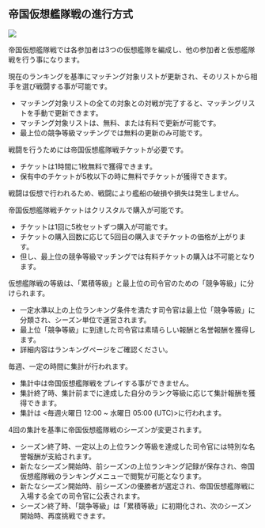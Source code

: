 ## 帝国仮想艦隊戦の進行方式

![](https://astrokings.s3.ap-northeast-2.amazonaws.com/html/img/help/1500_01.jpg)

帝国仮想艦隊戦では各参加者は3つの仮想艦隊を編成し、他の参加者と仮想艦隊戦を行う事になります。<br>

現在のランキングを基準にマッチング対象リストが更新され、そのリストから相手を選び戦闘する事が可能です。
 - マッチング対象リストの全ての対象との対戦が完了すると、マッチングリストを手動で更新できます。
 - マッチング対象リストは、無料、または有料で更新が可能です。
 - 最上位の競争等級マッチングでは無料の更新のみ可能です。<br>

戦闘を行うためには帝国仮想艦隊戦チケットが必要です。
 - チケットは1時間に1枚無料で獲得できます。
 - 保有中のチケットが5枚以下の時に無料でチケットが獲得できます。<br>

戦闘は仮想で行われるため、戦闘により艦船の破損や損失は発生しません。<br>

帝国仮想艦隊戦チケットはクリスタルで購入が可能です。
 - チケットは1回に5枚セットずつ購入が可能です。
 - チケットの購入回数に応じて5回目の購入までチケットの価格が上がります。
 - 但し、最上位の競争等級マッチングでは有料チケットの購入は不可能となります。<br>
 
仮想艦隊戦の等級は、「累積等級」と最上位の司令官のための「競争等級」に分けられます。
 - 一定水準以上の上位ランキング条件を満たす司令官は最上位「競争等級」に分類され、シーズン単位で運営されます。
 - 最上位「競争等級」に到達した司令官は素晴らしい報酬と名誉報酬を獲得します。
 - 詳細内容はランキングページをご確認ください。<br>

毎週、一定の時間に集計が行われます。
 - 集計中は帝国仮想艦隊戦をプレイする事ができません。
 - 集計終了時、集計前までに達成した自分のランク等級に応じて集計報酬を獲得できます。
 - 集計は <毎週火曜日 12:00 ~ 水曜日 05:00 (UTC)>に行われます。<br>

4回の集計を基準に帝国仮想艦隊戦のシーズンが変更されます。
 - シーズン終了時、一定以上の上位ランク等級を達成した司令官には特別な名誉報酬が支給されます。
 - 新たなシーズン開始時、前シーズンの上位ランキング記録が保存され、帝国仮想艦隊戦のランキングメニューで閲覧が可能となります。
 - 新たなシーズン開始時、前シーズンの優勝者が選定され、帝国仮想艦隊戦に入場する全ての司令官に公表されます。
 - シーズン終了時、「競争等級」は「累積等級」に初期化され、次のシーズン開始時、再度挑戦できます。